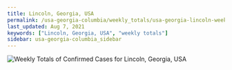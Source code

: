 ```yaml
---
title: Lincoln, Georgia, USA
permalink: /usa-georgia-columbia/weekly_totals/usa-georgia-lincoln-weekly_totals.html
last_updated: Aug 7, 2021
keywords: ["Lincoln, Georgia, USA", "weekly totals"]
sidebar: usa-georgia-columbia_sidebar
---
```


![Weekly Totals of Confirmed Cases for Lincoln, Georgia, USA](/covid_tracker/images/graphs/usa-georgia-lincoln-weekly_totals_graph.png)
